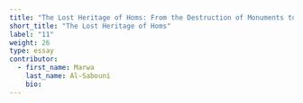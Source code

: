 ```yaml
---
title: "The Lost Heritage of Homs: From the Destruction of Monuments to the Destruction of Meaning"
short_title: "The Lost Heritage of Homs"
label: "11"
weight: 26
type: essay
contributor:
  - first_name: Marwa
    last_name: Al-Sabouni
    bio:
---
```

